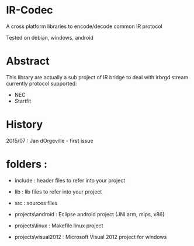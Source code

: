 IR-Codec
================================

A cross platform libraries to encode/decode common IR protocol

Tested on debian, windows, android


Abstract
========

This library are actually a sub project of IR bridge to deal with irbrgd stream
currently protocol supported:
* NEC
* Startfit

History
=======

2015/07 : Jan dOrgeville - first issue

	
folders :
=========
* include : header files to refer into your project
* lib     : lib files to refer into your project
* src     : sources files

* projects\android     : Eclipse android project (JNI arm, mips, x86)
* projects\linux       : Makefile linux project
* projects\visual2012  : Microsoft Visual 2012 project for windows



